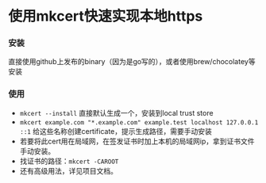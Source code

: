# 使用mkcert快速实现本地https

### 安装
直接使用github上发布的binary（因为是go写的），或者使用brew/chocolatey等安装
### 使用
- `mkcert --install` 直接默认生成一个，安装到local trust store
- `mkcert example.com "*.example.com" example.test localhost 127.0.0.1 ::1` 给这些名称创建certificate，提示生成路径，需要手动安装
- 若要将此cert用在局域网，在签发证书时加上本机的局域网ip，拿到证书文件手动安装。
- 找证书的路径：`mkcert -CAROOT`
- 还有高级用法，详见项目文档。
